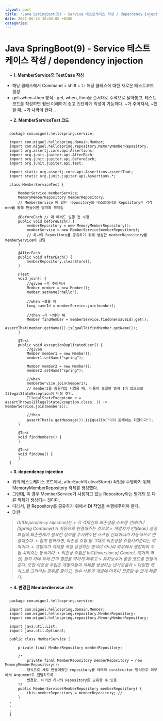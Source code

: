 ```yaml
---
layout: post
title: "Java SpringBoot(9) - Service 테스트케이스 작성 / dependency injection"
date: 2021-06-25 10:00:00 +0100
categories:
---
```


# Java SpringBoot(9) - Service 테스트케이스 작성 / dependency injection

&nbsp;
&nbsp;
• **1. MemberService의 TestCase 작성**
&nbsp;

- 해당 클래스에서 Command + shift + t : 해당 클래스에 대한 새로운 테스트코드 생성
- get~when~then 방식 : get, when, then을 순서대로 주석으로 달아놓고, 테스트코드를 작성하면 훨씬 이해하기 쉽고 간단하게 작성이 가능하다. ~가 주어져서, ~했을 때, ~가 나와야 한다...

&nbsp;
&nbsp;
• **2. MemberServiceTest 코드**

```

  package com.miguel.hellospring.service;

  import com.miguel.hellospring.domain.Member;
  import com.miguel.hellospring.repository.MemoryMemberRepository;
  import org.assertj.core.api.Assertions;
  import org.junit.jupiter.api.AfterEach;
  import org.junit.jupiter.api.BeforeEach;
  import org.junit.jupiter.api.Test;

  import static org.assertj.core.api.Assertions.assertThat;
  import static org.junit.jupiter.api.Assertions.*;

  class MemberServiceTest {

      MemberService memberService;
      MemoryMemberRepository memberRepository;
      // MemberService 에 있는 repository와 테스트에서의 Repository는 각각 new를 통해 만들어진 별개의 객체임

      @BeforeEach // 매 메서드 실행 전 수행
      public void beforeEach() {
          memberRepository = new MemoryMemberRepository();
          memberService = new MemberService(memberRepository);
          // 하나의 Repository를 공유하기 위해 생성한 memberRepository를 memberService에 전달
      }

      @AfterEach
      public void afterEach() {
          memberRepository.clearStore();
      }

      @Test
      void join() {
          //given ~가 주어져서
          Member member = new Member();
          member.setName("hello");

          //when ~했을 때
          Long saveId = memberService.join(member);

          //then ~가 나와야 해
          Member findMember = memberService.findOne(saveId).get();
          assertThat(member.getName()).isEqualTo(findMember.getName());
      }

      @Test
      public void exceptionDuplicatedUser() {
          //given
          Member member1 = new Member();
          member1.setName("spring");

          Member member2 = new Member();
          member2.setName("spring");

          //when
          memberService.join(member1);
          // member2를 회원가입 시켰을 때, 이름이 동일한 멤버 1이 있으므로 IllegalStateException이 터질 것임.
          IllegalStateException e = assertThrows(IllegalStateException.class, () -> memberService.join(member2));

          //then
          assertThat(e.getMessage()).isEqualTo("이미 존재하는 회원이다");
      }

      @Test
      void findMembers() {
      }

      @Test
      void findOne() {
      }
  }

```

&nbsp;
&nbsp;
• **3. dependency injection**
&nbsp;

- 위의 테스트케이스 코드에서, afterEach의 clearStore() 작업을 수행하기 위해 MemoryMemberRepository 객체를 생성했다.
- 그런데, 이 경우 MemberService가 사용하고 있는 Repository와는 별개의 또 다른 객체가 생성되는 것이다.
- 따라서, 한 Repository를 공유하기 위해서 DI 작업을 수행해주어야 한다.
- DI란

> _DI(Dependency Injection)는_ > _각 객체간의 의존성을 스프링 컨테이너(Spring Container)가 자동으로 연결해주는 것으로_ > _개발자가 빈(Bean) 설정파일에 의존관계가 필요한 정보를 추가해주면 스프링 컨테이너가 자동적으로 연결해준다._ > _쉽게 말하자면, 의존성 주입 말 그대로 의존성을 주입시켜준다는 의미이다._ > _개발자가 객체를 직접 생성하는 방식이 아니라 외부에서 생성하여 주입 시켜주는 방식이다._ > _의존성 주입은 IoC(Inversion of Control, 제어의 역전) 원칙 하에 객체 간의 결합을 약하게 해주고_ > _유지보수가 좋은 코드를 만들어 준다. 또한 의존성 주입은 개발자들이 객체를 생성하는 번거로움과_ > _다양한 케이스를 고려하는 경우를 줄이고, 변수 사용과 개발에 더욱이 집중할 수 있게 해준다._

&nbsp;
&nbsp;
• **4. 변경된 MemberService 코드**
&nbsp;

```

  package com.miguel.hellospring.service;

  import com.miguel.hellospring.domain.Member;
  import com.miguel.hellospring.repository.MemberRepository;
  import com.miguel.hellospring.repository.MemoryMemberRepository;

  import java.util.List;
  import java.util.Optional;

  public class MemberService {

      private final MemberRepository memberRepository;

      /*
          private final MemberRepository memberRepository = new MemoryMemberRepository();
          형식으로 새로 만들어줬던 repository를 아래의 constructor 방식으로 외부에서 Argument로 전달하도록
          변경함. 이러면 하나의 Repository를 공유할 수 있음
      */
      public MemberService(MemberRepository memberRepository) {
          this.memberRepository = memberRepository; //
      }
  .
  .
  .
  }

```
